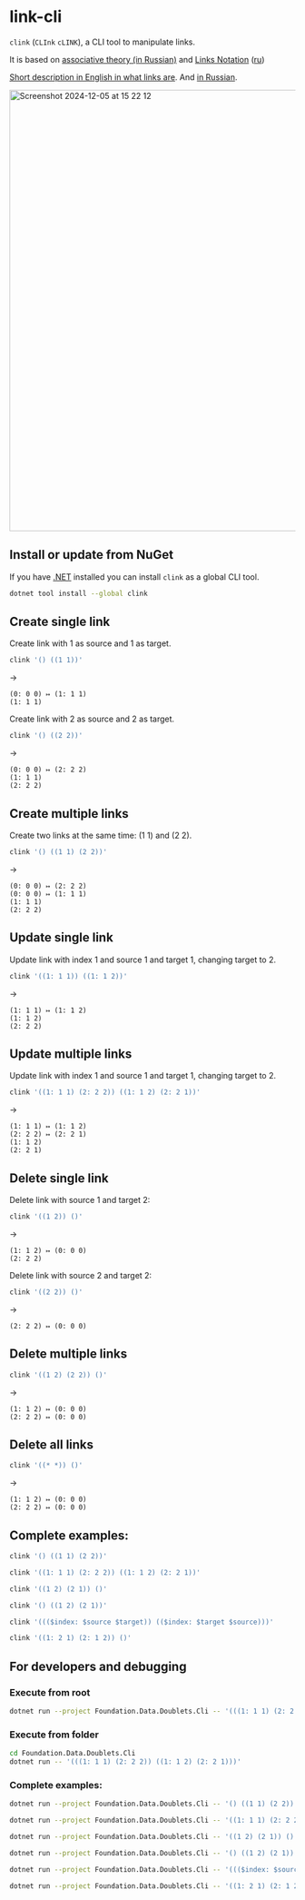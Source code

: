 # link-cli
`clink` (`CLInk` `cLINK`), a CLI tool to manipulate links.

It is based on [associative theory (in Russian)](https://habr.com/ru/companies/deepfoundation/articles/804617/) and [Links Notation](https://github.com/linksplatform/Protocols.Lino) ([ru](https://github.com/linksplatform/Protocols.Lino/blob/main/README.ru.md))

[Short description in English in what links are](https://github.com/linksplatform?view_as=public). And [in Russian](https://github.com/linksplatform/.github/blob/main/profile/README.ru.md).

<img width="777" alt="Screenshot 2024-12-05 at 15 22 12" src="https://github.com/user-attachments/assets/01d35e39-4bfd-4639-a457-fa86840e2bb8" />

## Install or update from NuGet

If you have [.NET](https://dotnet.microsoft.com/en-us/download) installed you can install `clink` as a global CLI tool. 

```bash
dotnet tool install --global clink
```

## Create single link

Create link with 1 as source and 1 as target.

```bash
clink '() ((1 1))'
```
→
```
(0: 0 0) ↦ (1: 1 1)
(1: 1 1)
```

Create link with 2 as source and 2 as target.

```bash
clink '() ((2 2))'
```
→
```
(0: 0 0) ↦ (2: 2 2)
(1: 1 1)
(2: 2 2)
```

## Create multiple links

Create two links at the same time: (1 1) and (2 2).

```bash
clink '() ((1 1) (2 2))'
```
→
```
(0: 0 0) ↦ (2: 2 2)
(0: 0 0) ↦ (1: 1 1)
(1: 1 1)
(2: 2 2)
```

## Update single link

Update link with index 1 and source 1 and target 1, changing target to 2.

```bash
clink '((1: 1 1)) ((1: 1 2))'
```
→
```
(1: 1 1) ↦ (1: 1 2)
(1: 1 2)
(2: 2 2)
```

## Update multiple links

Update link with index 1 and source 1 and target 1, changing target to 2.

```bash
clink '((1: 1 1) (2: 2 2)) ((1: 1 2) (2: 2 1))'
```
→
```
(1: 1 1) ↦ (1: 1 2)
(2: 2 2) ↦ (2: 2 1)
(1: 1 2)
(2: 2 1)
```

## Delete single link

Delete link with source 1 and target 2:

```bash
clink '((1 2)) ()'
```
→
```
(1: 1 2) ↦ (0: 0 0)
(2: 2 2)
```

Delete link with source 2 and target 2:

```bash
clink '((2 2)) ()'
```
→
```
(2: 2 2) ↦ (0: 0 0)
```

## Delete multiple links

```bash
clink '((1 2) (2 2)) ()'
```
→
```
(1: 1 2) ↦ (0: 0 0)
(2: 2 2) ↦ (0: 0 0)
```

## Delete all links

```bash
clink '((* *)) ()'
```
→
```
(1: 1 2) ↦ (0: 0 0)
(2: 2 2) ↦ (0: 0 0)
```

## Complete examples:

```bash
clink '() ((1 1) (2 2))'

clink '((1: 1 1) (2: 2 2)) ((1: 1 2) (2: 2 1))'

clink '((1 2) (2 1)) ()'
```

```bash
clink '() ((1 2) (2 1))'

clink '((($index: $source $target)) (($index: $target $source)))'

clink '((1: 2 1) (2: 1 2)) ()'
```

## For developers and debugging

### Execute from root

```bash
dotnet run --project Foundation.Data.Doublets.Cli -- '(((1: 1 1) (2: 2 2)) ((1: 1 2) (2: 2 1)))'
```

### Execute from folder

```bash
cd Foundation.Data.Doublets.Cli
dotnet run -- '(((1: 1 1) (2: 2 2)) ((1: 1 2) (2: 2 1)))'
```

### Complete examples:

```bash
dotnet run --project Foundation.Data.Doublets.Cli -- '() ((1 1) (2 2))'

dotnet run --project Foundation.Data.Doublets.Cli -- '((1: 1 1) (2: 2 2)) ((1: 1 2) (2: 2 1))'

dotnet run --project Foundation.Data.Doublets.Cli -- '((1 2) (2 1)) ()'
```

```bash
dotnet run --project Foundation.Data.Doublets.Cli -- '() ((1 2) (2 1))'

dotnet run --project Foundation.Data.Doublets.Cli -- '((($index: $source $target)) (($index: $target $source)))'

dotnet run --project Foundation.Data.Doublets.Cli -- '((1: 2 1) (2: 1 2)) ()'
```
